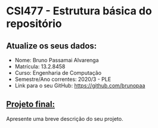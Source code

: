 # CSI477 - Estrutura básica do repositório

## Atualize os seus dados:

- Nome: Bruno Passamai Alvarenga
- Matrícula: 13.2.8458
- Curso: Engenharia de Computação
- Semestre/Ano correntes: 2020/3 - PLE
- Link para o seu GitHub: https://github.com/brunopaa

## [Projeto final:](./Projeto/README.md) 

Apresente uma breve descrição do seu projeto.

